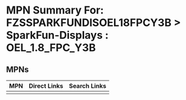 



# MPN Summary For: FZSSPARKFUNDISOEL18FPCY3B > SparkFun-Displays : OEL_1.8_FPC_Y3B

## MPNs
  

|MPN|Direct Links|Search Links|
| :--- | :--- | :--- |
||||
